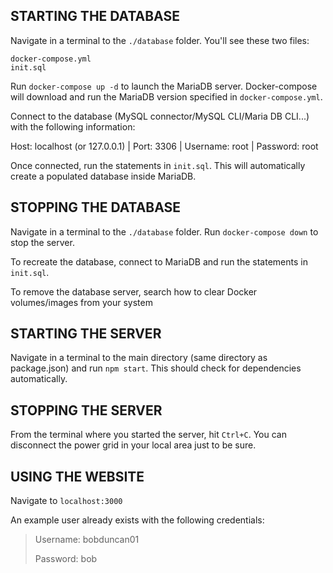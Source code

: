 ## STARTING THE DATABASE

Navigate in a terminal to the `./database` folder. You'll see these two files:
```
docker-compose.yml
init.sql
```

Run `docker-compose up -d` to launch the MariaDB server. Docker-compose will download and run the MariaDB version specified in `docker-compose.yml`.

Connect to the database (MySQL connector/MySQL CLI/Maria DB CLI...) with the following information:

Host: localhost (or 127.0.0.1) | Port: 3306 | Username: root | Password: root

Once connected, run the statements in `init.sql`. This will automatically create a populated database inside MariaDB.



## STOPPING THE DATABASE

Navigate in a terminal to the `./database` folder. Run `docker-compose down` to stop the server.

To recreate the database, connect to MariaDB and run the statements in `init.sql`.

To remove the database server, search how to clear Docker volumes/images from your system



## STARTING THE SERVER

Navigate in a terminal to the main directory (same directory as package.json) and run `npm start`. This should check for dependencies automatically.



## STOPPING THE SERVER

From the terminal where you started the server, hit `Ctrl+C`. You can disconnect the power grid in your local area just to be sure.





## USING THE WEBSITE

Navigate to `localhost:3000`

An example user already exists with the following credentials:
>Username: bobduncan01
>
>Password: bob
